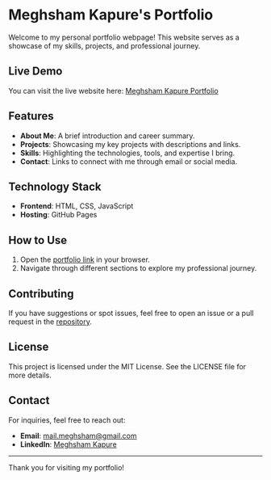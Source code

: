 # Meghsham Kapure's Portfolio

Welcome to my personal portfolio webpage! This website serves as a showcase of my skills, projects, and professional journey.

## Live Demo
You can visit the live website here:
[Meghsham Kapure Portfolio](https://meghshamkapure.github.io/meghsham-portfolio/)

## Features
- **About Me**: A brief introduction and career summary.
- **Projects**: Showcasing my key projects with descriptions and links.
- **Skills**: Highlighting the technologies, tools, and expertise I bring.
- **Contact**: Links to connect with me through email or social media.

## Technology Stack
- **Frontend**: HTML, CSS, JavaScript
- **Hosting**: GitHub Pages

## How to Use
1. Open the [portfolio link](https://meghshamkapure.github.io/meghsham-portfolio/) in your browser.
2. Navigate through different sections to explore my professional journey.

## Contributing
If you have suggestions or spot issues, feel free to open an issue or a pull request in the [repository](https://github.com/meghshamkapure/meghsham-portfolio).

## License
This project is licensed under the MIT License. See the LICENSE file for more details.

## Contact
For inquiries, feel free to reach out:
- **Email**: mail.meghsham@gmail.com
- **LinkedIn**: [Meghsham Kapure](https://linkedin.com/in/meghshamkapure)

---
Thank you for visiting my portfolio!

